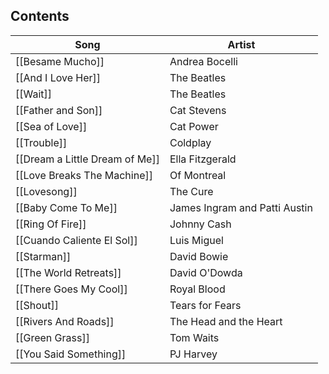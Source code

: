 ## Contents

| Song                           | Artist                        |
| ------------------------------ | ----------------------------- |
| [[Besame Mucho]]               | Andrea Bocelli                |
| [[And I Love Her]]             | The Beatles                   |
| [[Wait]]                       | The Beatles                   |
| [[Father and Son]]             | Cat Stevens                   |
| [[Sea of Love]]                | Cat Power                     |
| [[Trouble]]                    | Coldplay                      |
| [[Dream a Little Dream of Me]] | Ella Fitzgerald               |
| [[Love Breaks The Machine]]    | Of Montreal                   |
| [[Lovesong]]                   | The Cure                      |
| [[Baby Come To Me]]            | James Ingram and Patti Austin |
| [[Ring Of Fire]]               | Johnny Cash                   |
| [[Cuando Caliente El Sol]]     | Luis Miguel                   |
| [[Starman]]                    | David Bowie                   |
| [[The World Retreats]]         | David O'Dowda                 |
| [[There Goes My Cool]]         | Royal Blood                   |
| [[Shout]]                      | Tears for Fears               |
| [[Rivers And Roads]]           | The Head and the Heart        |
| [[Green Grass]]                | Tom Waits                     |
| [[You Said Something]]         | PJ Harvey                     |
